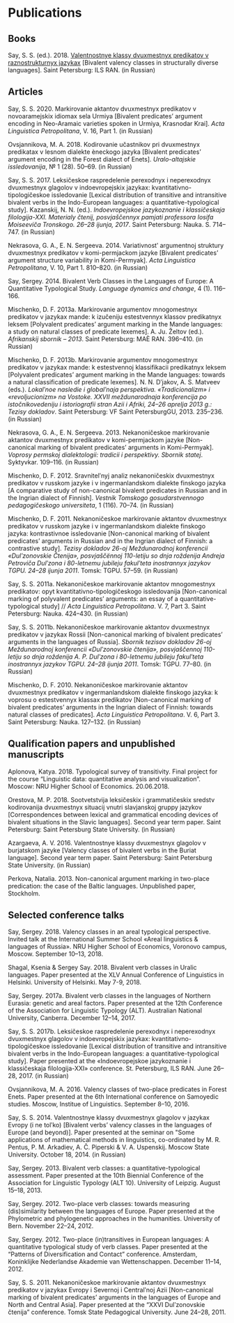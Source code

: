 # Publications

## Books
Say, S. S. (ed.). 2018. [Valentnostnye klassy dvuxmestnyx predikatov v raznostrukturnyx jazykax](https://bivaltyp.info/docs/Say_ed_20018_Valentnostnye.pdf) [Bivalent valency classes in structurally diverse languages]. Saint Petersburg: ILS RAN. (in Russian)

## Articles
Say, S. S. 2020. Markirovanie aktantov dvuxmestnyx predikatov v novoaramejskix idiomax sela Urmiya [Bivalent predicates’ argument encoding in Neo-Aramaic varieties spoken in Urmiya, Krasnodar Krai]. *Acta Linguistica Petropolitana*, V. 16, Part 1. (in Russian)

Ovsjannikova, M. A. 2018. Kodirovanie učastnikov pri dvuxmestnyx predikatax v lesnom dialekte èneckogo jazyka [Bivalent predicates’ argument encoding in the Forest dialect of Enets]. *Uralo-altajskie issledovanija*, № 1 (28). 50–69. (in Russian)

Say, S. S. 2017. Leksičeskoe raspredelenie perexodnyx i neperexodnyx dvuxmestnyx glagolov v indoevropejskix jazykax: kvantitativno-tipologičeskoe issledovanie [Lexical distribution of transitive and intransitive bivalent verbs in the Indo-European languages: a quantitative-typological study]. Kazanskij, N. N. (ed.). *Indoevropejskoe jazykoznanie i klassičeskaja filologija-XXI. Materialy čtenij, posvjaščennyx pamjati professora Iosifa Moiseeviča Tronskogo. 26–28 ijunja, 2017*. Saint Petersburg: Nauka. S. 714–747. (in Russian)

Nekrasova, G. A., E. N. Sergeeva. 2014. Variativnostʹ argumentnoj struktury dvuxmestnyx predikatov v komi-permjackom jazyke [Bivalent predicates’ argument structure variability in Komi-Permyak]. *Acta Linguistica Petropolitana*, V. 10, Part 1. 810–820. (in Russian)

Say, Sergey. 2014. Bivalent Verb Classes in the Languages of Europe: A Quantitative Typological Study. *Language dynamics and change*, 4 (1). 116–166.

Mischenko, D. F. 2013a. Markirovanie argumentov mnogomestnyx predikatov v jazykax mande: k izučeniju estestvennyx klassov predikatnyx leksem [Polyvalent predicates’ argument marking in the Mande languages: a study on natural classes of predicate lexemes]. A. Ju. Želtov (ed.). *Afrikanskij sbornik – 2013*. Saint Petersburg: MAÈ RAN. 396–410. (in Russian)

Mischenko, D. F. 2013b. Markirovanie argumentov mnogomestnyx predikatov v jazykax mande: k estestvennoj klassifikacii predikatnyx leksem [Polyvalent predicates’ argument marking in the Mande languages: towards a natural classification of predicate lexemes]. N. N. Dʹjakov, A. S. Matveev (eds.). *Lokalʹnoe nasledie i globalʹnaja perspektiva. «Tradicionalizm» i «revoljucionizm» na Vostoke. XXVII meždunarodnaja konferencija po istočnikovedeniju i istoriografii stran Azii i Afriki, 24–26 aprelja 2013 g.: Tezisy dokladov*. Saint Petersburg: VF Saint PetersburgGU, 2013. 235–236. (in Russian)

Nekrasova, G. A., E. N. Sergeeva. 2013. Nekanoničeskoe markirovanie aktantov dvuxmestnyx predikatov v komi-permjackom jazyke [Non-canonical marking of bivalent predicates’ arguments in Komi-Permyak]. *Voprosy permskoj dialektologii: tradicii i perspektivy. Sbornik statej*. Syktyvkar. 109–116. (in Russian)

Mischenko, D. F. 2012. Sravnitelʹnyj analiz nekanoničeskix dvuxmestnyx predikatov v russkom jazyke i v ingermanlandskom dialekte finskogo jazyka [A comparative study of non-canonical bivalent predicates in Russian and in the Ingrian dialect of Finnish]. *Vestnik Tomskogo gosudarstvennogo pedagogičeskogo universiteta*, 1 (116). 70–74. (in Russian)

Mischenko, D. F. 2011. Nekanoničeskoe markirovanie aktantov dvuxmestnyx predikatov v russkom jazyke i v ingermanlandskom dialekte finskogo jazyka: kontrastivnoe issledovanie [Non-canonical marking of bivalent predicates’ arguments in Russian and in the Ingrian dialect of Finnish: a contrastive study]. *Tezisy dokladov 26-oj Meždunarodnoj konferencii «Dulʹzonovskie Čtenija», posvjaščënnoj 110-letiju so dnja roždenija Andreja Petroviča Dulʹzona i 80-letnemu jubileju fakulʹteta inostrannyx jazykov TGPU. 24–28 ijunja 2011*. Tomsk: TGPU. 57–59. (in Russian)

Say, S. S. 2011a. Nekanoničeskoe markirovanie aktantov mnogomestnyx predikatov: opyt kvantitativno-tipologičeskogo issledovanija [Non-canonical marking of polyvalent predicates’ arguments: an essay of a quantitative-typological study] // *Acta Linguistica Petropolitana*. V. 7, Part 3. Saint Petersburg: Nauka. 424–430. (in Russian)

Say, S. S. 2011b. Nekanoničeskoe markirovanie aktantov dvuxmestnyx predikatov v jazykax Rossii [Non-canonical marking of bivalent predicates’ arguments in the languages of Russia]. *Sbornik tezisov dokladov 26-oj Meždunarodnoj konferencii «Dulʹzonovskie čtenija», posvjaščennoj 110-letiju so dnja roždenija A. P. Dulʹzona i 80-letnemu jubileju fakulʹteta inostrannyx jazykov TGPU. 24–28 ijunja 2011*. Tomsk: TGPU. 77–80. (in Russian)

Mischenko, D. F. 2010. Nekanoničeskoe markirovanie aktantov dvuxmestnyx predikatov v ingermanlandskom dialekte finskogo jazyka: k voprosu o estestvennyx klassax predikatov [Non-canonical marking of bivalent predicates’ arguments in the Ingrian dialect of Finnish: towards natural classes of predicates]. *Acta Linguistica Petropolitana*. V. 6, Part 3. Saint Petersburg: Nauka. 127–132. (in Russian)

## Qualification papers and unpublished manuscripts

Aplonova, Katya. 2018. Typological survey of transitivity. Final project for the course “Linguistic data: quantitative analysis and visualization”. Moscow: NRU Higher School of Economics. 20.06.2018.

Orestova, M. P. 2018. Sootvetstvija leksičeskix i grammatičeskix sredstv kodirovanija dvuxmestnyx situacij vnutri slavjanskoj gruppy jazykov [Correspondences between lexical and grammatical encoding devices of bivalent situations in the Slavic languages]. Second year term paper. Saint Petersburg: Saint Petersburg State University. (in Russian)

Azargaeva, A. V. 2016. Valentnostnye klassy dvuxmestnyx glagolov v burjatskom jazyke [Valency classes of bivalent verbs in the Buriat language]. Second year term paper. Saint Petersburg: Saint Petersburg State University. (in Russian)

Perkova, Natalia. 2013. Non-canonical argument marking in two-place predication: the case of the Baltic languages. Unpublished paper, Stockholm.

## Selected conference talks

Say, Sergey. 2018. Valency classes in an areal typological perspective. Invited talk at the International Summer School «Areal linguistics & languages of Russia». NRU Higher School of Economics, Voronovo campus, Moscow. September 10–13, 2018.

Shagal, Ksenia & Sergey Say. 2018. Bivalent verb classes in Uralic languages. Paper presented at the XLV Annual Conference of Linguistics in Helsinki. University of Helsinki. May 7-9, 2018.

Say, Sergey. 2017a. Bivalent verb classes in the languages of Northern Eurasia: genetic and areal factors. Paper presented at the 12th Conference of the Association for Linguistic Typology (ALT). Australian National University, Canberra. December 12–14, 2017.

Say, S. S. 2017b. Leksičeskoe raspredelenie perexodnyx i neperexodnyx dvuxmestnyx glagolov v indoevropejskix jazykax: kvantitativno-tipologičeskoe issledovanie [Lexical distribution of transitive and intransitive bivalent verbs in the Indo-European languages: a quantitative-typological study]. Paper presented at the «Indoevropejskoe jazykoznanie i klassičeskaja filologija-XXI» conference. St. Petersburg, ILS RAN. June 26–28, 2017. (in Russian)

Ovsjannikova, M. A. 2016. Valency classes of two-place predicates in Forest Enets. Paper presented at the 6th International conference on Samoyedic studies. Moscow, Institue of Linguistics. September 8–10, 2016.

Say, S. S. 2014. Valentnostnye klassy dvuxmestnyx glagolov v jazykax Evropy (i ne tolʹko) [Bivalent verbs’ valency classes in the languages of Europe (and beyond)]. Paper presented at the seminar on "Some applications of mathematical methods in linguistics, co-ordinated by M. R. Pentus, P. M. Arkadiev, A. Č. Piperski & V. A. Uspenskij. Moscow State University. October 18, 2014. (in Russian)

Say, Sergey. 2013. Bivalent verb classes: a quantitative-typological assessment. Paper presented at the 10th Biennial Conference of the Association for Linguistic Typology (ALT 10). University of Leipzig. August 15–18, 2013.

Say, Sergey. 2012. Two-place verb classes: towards measuring (dis)similarity between the languages of Europe. Paper presented at the Phylometric and phylogenetic approaches in the humanities. University of Bern. November 22–24, 2012.

Say, Sergey. 2012. Two-place (in)transitives in European languages: A quantitative typological study of verb classes. Paper presented at the “Patterns of Diversification and Contact” conference. Amsterdam, Koninklijke Nederlandse Akademie van Wettenschappen. December 11–14, 2012.

Say, S. S. 2011. Nekanoničeskoe markirovanie aktantov dvuxmestnyx predikatov v jazykax Evropy i Severnoj i Centralʹnoj Azii [Non-canonical marking of bivalent predicates’ arguments in the languages of Europe and North and Central Asia]. Paper presented at the “XXVI Dulʹzonovskie čtenija” conference. Tomsk State Pedagogical University. June 24–28, 2011.
